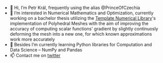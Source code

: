 - 👋 Hi, I’m Petr Král, frequently using the alias @PrinceOfCzechia
- 👀 I’m interested in Numerical Mathematics and Optimization, currently working on a bachelor thesis utilizing the [Template Numerical Library](https://tnl-project.org)'s implementation of Polyhedral Meshes with the aim of improving the accuracy of computing scalar functions' gradient by slightly continuosly deforming the mesh into a new one, for which known approximations work more accurately
- 🌱 Besides I’m currently learning Python libraries for Computation and Data Science – NumPy and Pandas
- 📫 Contact me on [twitter](https://twitter.com/PrinceOfCzechia)

<!---
PrinceOfCzechia/PrinceOfCzechia is a ✨ special ✨ repository because its `README.md` (this file) appears on your GitHub profile.
You can click the Preview link to take a look at your changes.
--->
